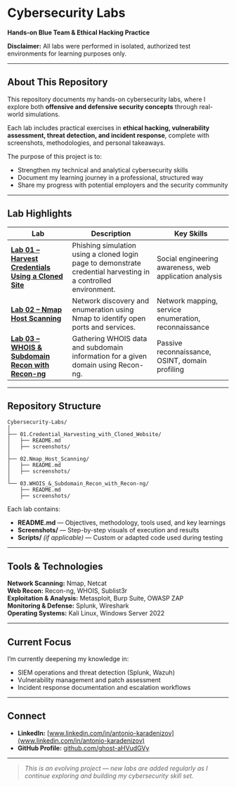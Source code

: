 # Cybersecurity Labs  
**Hands-on Blue Team & Ethical Hacking Practice**

**Disclaimer:** All labs were performed in isolated, authorized test environments for learning purposes only.

---

## About This Repository  
This repository documents my hands-on cybersecurity labs, where I explore both **offensive and defensive security concepts** through real-world simulations.

Each lab includes practical exercises in **ethical hacking, vulnerability assessment, threat detection, and incident response**, complete with screenshots, methodologies, and personal takeaways.

The purpose of this project is to:
- Strengthen my technical and analytical cybersecurity skills  
- Document my learning journey in a professional, structured way  
- Share my progress with potential employers and the security community  

---

## Lab Highlights  

| Lab | Description | Key Skills |
|------|--------------|-------------|
| **[Lab 01 – Harvest Credentials Using a Cloned Site](./01.Credential_Harvesting_with_Cloned_Website/README.md)** | Phishing simulation using a cloned login page to demonstrate credential harvesting in a controlled environment. | Social engineering awareness, web application analysis |
| **[Lab 02 – Nmap Host Scanning](./02.Nmap_Host_Scanning/README.md)** | Network discovery and enumeration using Nmap to identify open ports and services. | Network mapping, service enumeration, reconnaissance |
| **[Lab 03 – WHOIS & Subdomain Recon with Recon-ng](./03.WHOIS_&_Subdomain_Recon_with_Recon-ng/README.md)** | Gathering WHOIS data and subdomain information for a given domain using Recon-ng. | Passive reconnaissance, OSINT, domain profiling |

---

## Repository Structure
```
Cybersecurity-Labs/
│
├── 01.Credential_Harvesting_with_Cloned_Website/
│   ├── README.md
│   ├── screenshots/
│
├── 02.Nmap_Host_Scanning/
│   ├── README.md
│   ├── screenshots/
│
└── 03.WHOIS_&_Subdomain_Recon_with_Recon-ng/
    ├── README.md
    ├── screenshots/
```

Each lab contains:
- **README.md** — Objectives, methodology, tools used, and key learnings  
- **Screenshots/** — Step-by-step visuals of execution and results  
- **Scripts/** *(if applicable)* — Custom or adapted code used during testing  

---

## Tools & Technologies  
**Network Scanning:** Nmap, Netcat  
**Web Recon:** Recon-ng, WHOIS, Sublist3r  
**Exploitation & Analysis:** Metasploit, Burp Suite, OWASP ZAP  
**Monitoring & Defense:** Splunk, Wireshark  
**Operating Systems:** Kali Linux, Windows Server 2022  

---

## Current Focus  
I’m currently deepening my knowledge in:
- SIEM operations and threat detection (Splunk, Wazuh)  
- Vulnerability management and patch assessment  
- Incident response documentation and escalation workflows  

---

## Connect  
- **LinkedIn:** [www.linkedin.com/in/antonio-karadenizov](www.linkedin.com/in/antonio-karadenizov)  
- **GitHub Profile:** [github.com/ghost-aHVudGVy](https://github.com/ghost-aHVudGVy)

---

> *This is an evolving project — new labs are added regularly as I continue exploring and building my cybersecurity skill set.*


